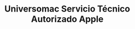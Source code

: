 ---
title: "Universomac Servicio Técnico Autorizado Apple"
url: /madrid/universomac-servicio-tecnico-autorizado-apple/
shop: Computer
---